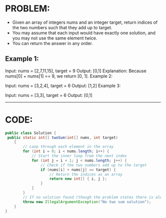 # PROBLEM:
- Given an array of integers nums and an integer target, return indices of the two numbers such that they add up to target.
- You may assume that each input would have exactly one solution, and you may not use the same element twice.
- You can return the answer in any order.

## Example 1:

Input: nums = [2,7,11,15], target = 9
Output: [0,1]
Explanation: Because nums[0] + nums[1] == 9, we return [0, 1].
Example 2:

Input: nums = [3,2,4], target = 6
Output: [1,2]
Example 3:

Input: nums = [3,3], target = 6
Output: [0,1]

---

# CODE:
```java
public class Solution {
 public static int[] twoSum(int[] nums, int target) 
    {
        // Loop through each element in the array
        for (int i = 0; i < nums.length; i++) {
            // Start the inner loop from the next index
            for (int j = i + 1; j < nums.length; j++) {
                // Check if the two numbers add up to the target
                if (nums[i] + nums[j] == target) {
                    // Return the indices as an array
                    return new int[] { i, j };
                }
            }
        }
        // If no solution found (though the problem states there is always one)
        throw new IllegalArgumentException("No two sum solution");
    }
}
```
